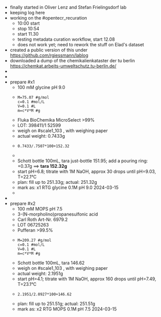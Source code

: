 - finally started in Oliver Lenz and Stefan Frielingsdorf lab
- keeping log here
- working on the #opentecr_recuration
	- 10:00 start
	- stop 10:54
	- start 11.30
	- testing metadata curation workflow, start 12.08
	- does not work yet; need to rework the stuff on Elad's dataset
- created a public version of this under https://github.com/rgiessmann/lablog
- downloaded a dump of the chemikalienkataster der tu berlin https://chemkat.arbeits-umweltschutz.tu-berlin.de/
-
-
- prepare #x1
	- 100 mM glycine pH 9.0
	- ```calc
	  M=75.07 #g/mol
	  c=0.1 #mol/L
	  V=0.1 #L
	  m=c*V*M #g
	  ```
	- Fluka BioChemika MicroSelect >99%
	- LOT: 398411/1 52599
	- weigh on #scale1_103 , with weighing paper
	- actual weight: 0.7433g
	- ```calc
	  0.7433/.7507*100+152.32
	  ```
	-
	- Schott bottle 100mL, tara just-bottle 151.95; add a pouring ring: +0.37g ==> __tara 152.32g__
	- start pH=6.8; titrate with 1M NaOH, approx 30 drops until pH=9.03, T=22.1°C
	- plan: fill up to 251.33g; actual: 251.32g
	- mark as: x1 RTG glycine 0.1M pH 9.0 2024-03-15
	-
-
- prepare #x2
	- 100 mM MOPS pH 7.5
	- 3-(N-morpholino)propanesulfonic acid
	- Carl Roth Art-Nr. 6979.2
	- LOT 06725263
	- Pufferan >99.5%
	- ```calc
	  M=209.27 #g/mol
	  c=0.1 #mol/L
	  V=0.1 #L
	  m=c*V*M #g
	  ```
	- Schott bottle 100mL, tara 146.62
	- weigh on #scale1_103 , with weighing paper
	- actual weight: 2.1951g
	- start pH=4.1; titrate with 1M NaOH, approx 160 drops until pH=7.49, T=23.1°C
	- ```calc
	  2.1951/2.0927*100+146.62
	  ```
	- plan: fill up to 251.51g; actual: 251.51g
	- mark as: x2 RTG MOPS 0.1M pH 7.5 2024-03-15